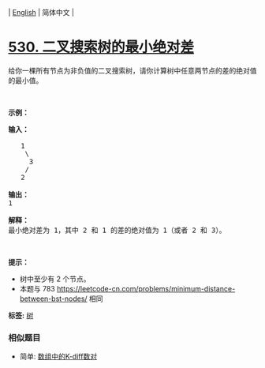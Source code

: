 | [English](README_EN.md) | 简体中文 |

# [530. 二叉搜索树的最小绝对差](https://leetcode-cn.com/problems/minimum-absolute-difference-in-bst)
<p>给你一棵所有节点为非负值的二叉搜索树，请你计算树中任意两节点的差的绝对值的最小值。</p>

<p>&nbsp;</p>

<p><strong>示例：</strong></p>

<pre><strong>输入：</strong>

   1
    \
     3
    /
   2

<strong>输出：</strong>
1

<strong>解释：
</strong>最小绝对差为 1，其中 2 和 1 的差的绝对值为 1（或者 2 和 3）。
</pre>

<p>&nbsp;</p>

<p><strong>提示：</strong></p>

<ul>
	<li>树中至少有 2 个节点。</li>
	<li>本题与 783 <a href="https://leetcode-cn.com/problems/minimum-distance-between-bst-nodes/">https://leetcode-cn.com/problems/minimum-distance-between-bst-nodes/</a> 相同</li>
</ul>

**标签:**  [树](https://leetcode-cn.com/tag/tree) 
 ### 相似题目
- 简单:	[数组中的K-diff数对](https://leetcode-cn.com/problems/k-diff-pairs-in-an-array) 
